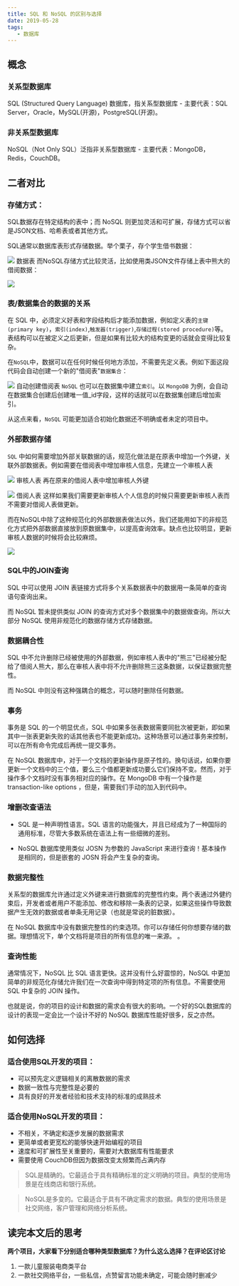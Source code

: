 ```yaml
---
title: SQL 和 NoSQL 的区别与选择
date: 2019-05-28
tags:
   - 数据库
---
```


## 概念
### 关系型数据库
SQL (Structured Query Language) 数据库，指关系型数据库 - 主要代表：SQL Server，Oracle，MySQL(开源)，PostgreSQL(开源)。

### 非关系型数据库
NoSQL（Not Only SQL）泛指非关系型数据库 - 主要代表：MongoDB，Redis，CouchDB。


## 二者对比
### 存储方式：
SQL数据存在特定结构的表中；而 NoSQL 则更加灵活和可扩展，存储方式可以省是JSON文档、哈希表或者其他方式。

SQL通常以数据库表形式存储数据。举个栗子，存个学生借书数据：

![](http://img.xiaogangzai.cn/database_choice_01.png)
数据表
而NoSQL存储方式比较灵活，比如使用类JSON文件存储上表中熊大的借阅数据：

![](http://img.xiaogangzai.cn/database_choice_02.png)

###  表/数据集合的数据的关系
在 SQL 中，必须定义好表和字段结构后才能添加数据，例如定义表的`主键(primary key)`，`索引(index)`,`触发器(trigger)`,`存储过程(stored procedure)`等。表结构可以在被定义之后更新，但是如果有比较大的结构变更的话就会变得比较复杂。

在`NoSQL`中，数据可以在任何时候任何地方添加，不需要先定义表。例如下面这段代码会自动创建一个新的"借阅表"`数据集合`：

![](http://img.xiaogangzai.cn/database_choice_03.png)
自动创建借阅表
`NoSQL` 也可以在数据集中建立`索引`。以 `MongoDB` 为例，会自动在数据集合创建后创建唯一值_id字段，这样的话就可以在数据集创建后增加索引。

从这点来看，`NoSQL` 可能更加适合初始化数据还不明确或者未定的项目中。

### 外部数据存储
`SQL` 中如何需要增加外部关联数据的话，规范化做法是在原表中增加一个外键，关联外部数据表。例如需要在借阅表中增加审核人信息，先建立一个审核人表

![](http://img.xiaogangzai.cn/database_choice_04.png)
审核人表
再在原来的借阅人表中增加审核人外键

![](http://img.xiaogangzai.cn/database_choice_05.png)
借阅人表
这样如果我们需要更新审核人个人信息的时候只需要更新审核人表而不需要对借阅人表做更新。

而在NoSQL中除了这种规范化的外部数据表做法以外，我们还能用如下的非规范化方式把外部数据直接放到原数据集中，以提高查询效率。缺点也比较明显，更新审核人数据的时候将会比较麻烦。

![](http://img.xiaogangzai.cn/database_choice_06.png)

### SQL中的JOIN查询
SQL 中可以使用 JOIN 表链接方式将多个关系数据表中的数据用一条简单的查询语句查询出来。

而 NoSQL 暂未提供类似 JOIN 的查询方式对多个数据集中的数据做查询。所以大部分 NoSQL 使用非规范化的数据存储方式存储数据。

### 数据耦合性
SQL 中不允许删除已经被使用的外部数据，例如审核人表中的"熊三"已经被分配给了借阅人熊大，那么在审核人表中将不允许删除熊三这条数据，以保证数据完整性。

而 NoSQL 中则没有这种强耦合的概念，可以随时删除任何数据。

### 事务
事务是 SQL 的一个明显优点，SQL 中如果多张表数据需要同批次被更新，即如果其中一张表更新失败的话其他表也不能更新成功。这种场景可以通过事务来控制，可以在所有命令完成后再统一提交事务。

在 NoSQL 数据库中，对于一个文档的更新操作是原子性的。换句话说，如果你要更新一个文档中的三个值，要么三个值都更新成功要么它们保持不变。然而，对于操作多个文档时没有事务相对应的操作。在 MongoDB 中有一个操作是 transaction-like options ，但是，需要我们手动的加入到代码中。

### 增删改查语法
- SQL 是一种声明性语言。SQL 语言的功能强大，并且已经成为了一种国际的通用标准，尽管大多数系统在语法上有一些细微的差别。

- NoSQL 数据库使用类似 JOSN 为参数的 JavaScript 来进行查询！基本操作是相同的，但是嵌套的 JOSN 将会产生复杂的查询。

### 数据完整性
关系型的数据库允许通过定义外键来进行数据库的完整性约束。两个表通过外健约束后，开发者或者用户不能添加、修改和移除一条表的记录，如果这些操作导致数据产生无效的数据或者单条无用记录（也就是常说的脏数据）。

在 NoSQL 数据库中没有数据完整性的约束选项。你可以存储任何你想要存储的数据。理想情况下，单个文档将是项目的所有信息的唯一来源。
。
### 查询性能
通常情况下，NoSQL 比 SQL 语言更快。这并没有什么好震惊的，NoSQL 中更加简单的非规范化存储允许我们在一次查询中得到特定项的所有信息。不需要使用 SQL 中复杂的 JOIN 操作。

也就是说，你的项目的设计和数据的需求会有很大的影响。一个好的SQL数据库的设计的表现一定会比一个设计不好的 NoSQL 数据库性能好很多，反之亦然。

## 如何选择
### 适合使用SQL开发的项目：

- 可以预先定义逻辑相关的离散数据的需求
- 数据一致性与完整性是必要的
- 具有良好的开发者经验和技术支持的标准的成熟技术

### 适合使用NoSQL开发的项目：

- 不相关，不确定和逐步发展的数据需求
- 更简单或者更宽松的能够快速开始编程的项目
- 速度和可扩展性至关重要的，需要对大数据库有性能要求
- 需要使用 CouchDB但因为数据改变太频繁而占满内存

> SQL是精确的。它最适合于具有精确标准的定义明确的项目。典型的使用场景是在线商店和银行系统。

> NoSQL是多变的。它最适合于具有不确定需求的数据。典型的使用场景是社交网络，客户管理和网络分析系统。

## 读完本文后的思考
**两个项目，大家看下分别适合哪种类型数据库？为什么这么选择？在评论区讨论**
1. 一款儿童服装电商类平台
2. 一款社交网络平台，一些私信，点赞留言功能未确定，可能会随时删减少